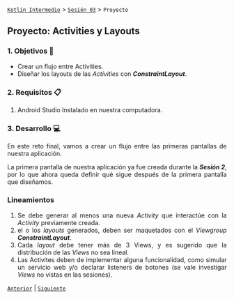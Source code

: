 [`Kotlin Intermedio`](../../Readme.md) > [`Sesión 03`](../Readme.md) > `Proyecto`

## Proyecto: Activities y Layouts

<div style="text-align: justify;">

### 1. Objetivos :dart:

- Crear un flujo entre Activities.
- Diseñar los layouts de las _Activities_ con ___ConstraintLayout___.

### 2. Requisitos :clipboard:

1. Android Studio Instalado en nuestra computadora.

### 3. Desarrollo :computer:

En este reto final, vamos a crear un flujo entre las primeras pantallas de nuestra aplicación. 

La primera pantalla de nuestra aplicación ya fue creada durante la ___Sesión 2___, por lo que ahora queda definir qué sigue después de la primera pantalla que diseñamos.


### Lineamientos

1. Se debe generar al menos una nueva _Activity_ que interactúe con la _Activity_ previamente creada.
2. el o los _layouts_ generados, deben ser maquetados con el _Viewgroup_ ___ConstraintLayout___.
3. Cada _layout_ debe tener más de 3 Views, y es sugerido que la distribución de las _Views_ no sea lineal.
4. Las Activites deben de implementar alguna funcionalidad, como simular un servicio web y/o declarar listeners de botones (se vale investigar _Views_ no vistas en las sesiones). 


[`Anterior`](../Readme.md#imágenes-mediante-url) | [`Siguiente`](../Readme.md#Postwork)

</div>

